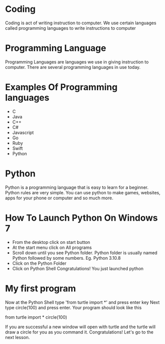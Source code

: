 # Coding 
Coding is act of writing instruction to computer. We use certain languages called programming languages to write instructions to computer

# Programming Language 
Programming Languages are languages we use in giving instruction to computer. There are several programming languages in use today. 

# Examples Of Programming languages 
  + C
  + Java
  + C++
  + C#
  + Javascript 
  + Go
  + Ruby
  + Swift
  + Python 

# Python 
Python is a programming language that is easy to learn for a beginner. Python rules are very simple. You can use python to make games, websites, apps for your phone or computer and so much more. 


# How To Launch Python On Windows 7
  + From the desktop click on start button 
  + At the start menu click on All programs 
  + Scroll down until you see Python folder. Python folder is usually named Python followed by some numbers. Eg. Python 3.10.8
  + Click on the Python Folder
  + Click on Python Shell
Congratulations! You just launched python

# My first program

Now at the Python Shell type 'from turtle import *' and press enter key
Next type circle(100) and press enter.
Your program should look like this

from turtle import *
circle(100)

If you are successful a new window will open with turtle and the turtle will draw a circle for you as you command it. Congratulations! Let's go to the next lesson. 